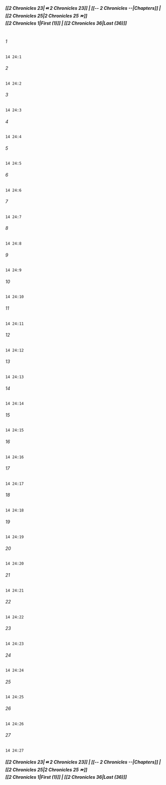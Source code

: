 
##### **[[2 Chronicles 23|⏪ 2 Chronicles 23]] | [[-- 2 Chronicles --|Chapters]] | [[2 Chronicles 25|2 Chronicles 25 ⏩]]**<br>**[[2 Chronicles 1|First (1)]] | [[2 Chronicles 36|Last (36)]]**<br><br>

###### 1
``` verse
14 24:1
```
###### 2
``` verse
14 24:2
```
###### 3
``` verse
14 24:3
```
###### 4
``` verse
14 24:4
```
###### 5
``` verse
14 24:5
```
###### 6
``` verse
14 24:6
```
###### 7
``` verse
14 24:7
```
###### 8
``` verse
14 24:8
```
###### 9
``` verse
14 24:9
```
###### 10
``` verse
14 24:10
```
###### 11
``` verse
14 24:11
```
###### 12
``` verse
14 24:12
```
###### 13
``` verse
14 24:13
```
###### 14
``` verse
14 24:14
```
###### 15
``` verse
14 24:15
```
###### 16
``` verse
14 24:16
```
###### 17
``` verse
14 24:17
```
###### 18
``` verse
14 24:18
```
###### 19
``` verse
14 24:19
```
###### 20
``` verse
14 24:20
```
###### 21
``` verse
14 24:21
```
###### 22
``` verse
14 24:22
```
###### 23
``` verse
14 24:23
```
###### 24
``` verse
14 24:24
```
###### 25
``` verse
14 24:25
```
###### 26
``` verse
14 24:26
```
###### 27
``` verse
14 24:27
```

##### **[[2 Chronicles 23|⏪ 2 Chronicles 23]] | [[-- 2 Chronicles --|Chapters]] | [[2 Chronicles 25|2 Chronicles 25 ⏩]]**<br>**[[2 Chronicles 1|First (1)]] | [[2 Chronicles 36|Last (36)]]**
